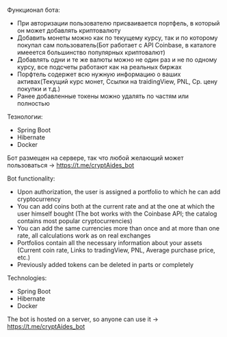 Функционал бота:
- При авторизации пользователю присваивается портфель, в который он может добавлять криптовалюту
- Добавить монеты можно как по текущему курсу, так и по которому покупал сам пользователь(Бот работает с API Coinbase, в каталоге имееется большинство популярных криптовалют)
- Добавлять одни и те же валюты можно не один раз и не по одному курсу, все подсчеты работают как на реальных биржах
- Порфтель содержет всю нужную информацию о ваших активах(Текущий курс монет, Ссылки на traidingView, PNL, Ср. цену покупки и т.д.)
- Ранее добавленные токены можно удалять по частям или полностью

Тезнологии:
- Spring Boot
- Hibernate
- Docker
 
Бот размещен на сервере, так что любой желающий может пользоваться -> https://t.me/cryptAides_bot



Bot functionality:
- Upon authorization, the user is assigned a portfolio to which he can add cryptocurrency
- You can add coins both at the current rate and at the one at which the user himself bought (The bot works with the Coinbase API; the catalog contains most popular cryptocurrencies)
- You can add the same currencies more than once and at more than one rate, all calculations work as on real exchanges
- Portfolios contain all the necessary information about your assets (Current coin rate, Links to tradingView, PNL, Average purchase price, etc.)
- Previously added tokens can be deleted in parts or completely

Technologies:
- Spring Boot
- Hibernate
- Docker
 
The bot is hosted on a server, so anyone can use it -> https://t.me/cryptAides_bot
 
